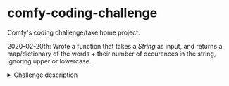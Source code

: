# comfy-coding-challenge
Comfy's coding challenge/take home project.

2020-02-20th: Wrote a function that takes a _String_ as input, and returns a map/dictionary of the words + their number of occurences in the string, ignoring upper or lowercase.

<details><summary>Challenge description</summary>

Using Javascrit print a list of all the words used in a sample of text. For each word you must also provide the number of times that word appears. Consider the following text from J.D. Salinger’s The Catcher in the Rye:

"Anyway, I keep picturing all these little kids playing some game in this big field of rye and all. Thousands of little kids, and nobody's around - nobody big, I mean - except me. And I'm standing on the edge of some crazy cliff. What I have to do, I have to catch everybody if they start to go over the cliff - I mean if they're running and they don't look where they're going I have to come out from somewhere and catch them. That's all I do all day. I'd just be the catcher in the rye and all. I know it's crazy, but that's the only thing I'd really like to be. "

The output of your code should resemble the following:

anyway=1
i=8
keep=1
picturing=1
all=5
these=1
little=2
kids=2
playing=1
some=1
game=1
in=2
this=1
big=2
field=1
of=3
rye=2
and=6
...

Rules:

* Do not use any third party software
* Please return one HTML file
* Please focus on the Javascript.  HTML and CSS should be minimal.
* This isn't a grammar test. You may ignore abbreviations, hyphenation, and most other punctuation.
* The only punctuation that you do need to be concerned about is the single quote. Contractions should be seen as single words: "can't" should stay "can't" not "can" and "t". By the same token possessives should be
maintained: "Jack's" should be counted separately than "Jack".
* The tally should be case insensitive. "Hello" and "hello" are the same word.
* The output data must consist of each word and the number of instances for each word.
* Be prepared to explain your approach.
* Ask questions to clarify any requirements.
</details>
